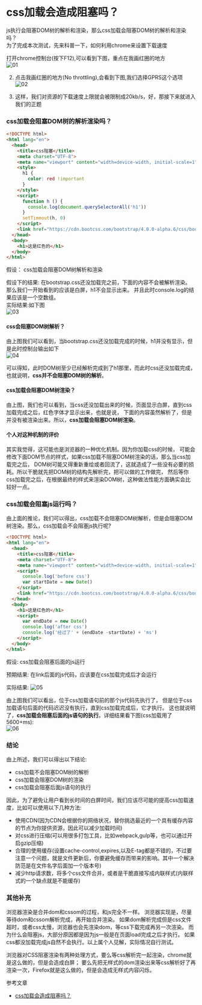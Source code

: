 # css加载会造成阻塞吗？

js执行会阻塞DOM树的解析和渲染，那么css加载会阻塞DOM树的解析和渲染吗？                    
为了完成本次测试，先来科普一下，如何利用chrome来设置下载速度                   


打开chrome控制台(按下F12),可以看到下图，重点在我画红圈的地方                    
![01](https://pic1.zhimg.com/v2-00bec3ea167ad4320a7e60fa0e405978_r.jpg)

2. 点击我画红圈的地方(No throttling),会看到下图,我们选择GPRS这个选项                      
![02](https://pic2.zhimg.com/v2-3b76909c0db211e6def82107ddaaabc9_r.jpg)                 

3. 这样，我们对资源的下载速度上限就会被限制成20kb/s，好，那接下来就进入我们的正题

### css加载会阻塞DOM树的解析渲染吗？
```html
<!DOCTYPE html>
<html lang="en">
  <head>
    <title>css阻塞</title>
    <meta charset="UTF-8">
    <meta name="viewport" content="width=device-width, initial-scale=1">
    <style>
      h1 {
        color: red !important
      }
    </style>
    <script>
      function h () {
        console.log(document.querySelectorAll('h1'))
      }
      setTimeout(h, 0)
    </script>
    <link href="https://cdn.bootcss.com/bootstrap/4.0.0-alpha.6/css/bootstrap.css" rel="stylesheet">
  </head>
  <body>
    <h1>这是红色的</h1>
  </body>
</html>
```
假设： css加载会阻塞DOM树解析和渲染                   

假设下的结果: 在bootstrap.css还没加载完之前，下面的内容不会被解析渲染。那么我们一开始看到的应该是白屏，h1不会显示出来。
并且此时console.log的结果应该是一个空数组。                     
实际结果:如下图                    
![03](https://pic2.zhimg.com/v2-d27c590e677526132cc102b967cb06b9_b.gif)

#### css会阻塞DOM树解析？                           

由上图我们可以看到，当bootstrap.css还没加载完成的时候，h1并没有显示，但是此时控制台输出如下                           
![04](https://pic1.zhimg.com/80/v2-655b4eabed2a09aaa75662cd971cb7fc_hd.jpg)

可以得知，此时DOM树至少已经解析完成到了h1那里，而此时css还没加载完成，也就说明，**css并不会阻塞DOM树的解析**。

#### css加载会阻塞DOM树渲染？                                 
由上图，我们也可以看到，当css还没加载出来的时候，页面显示白屏，直到css加载完成之后，红色字体才显示出来，也就是说，
下面的内容虽然解析了，但是并没有被渲染出来。所以，**css加载会阻塞DOM树渲染**。


#### 个人对这种机制的评价
其实我觉得，这可能也是浏览器的一种优化机制。因为你加载css的时候，
可能会修改下面DOM节点的样式，如果css加载不阻塞DOM树渲染的话，那么当css加载完之后，
DOM树可能又得重新重绘或者回流了，这就造成了一些没有必要的损耗。所以干脆就先把DOM树的结构先解析完，把可以做的工作做完，
然后等你css加载完之后，在根据最终的样式来渲染DOM树，这种做法性能方面确实会比较好一点。

### css加载会阻塞js运行吗？
由上面的推论，我们可以得出，css加载不会阻塞DOM树解析，但是会阻塞DOM树渲染。那么，css加载会不会阻塞js执行呢?
```html
<!DOCTYPE html>
<html lang="en">
  <head>
    <title>css阻塞</title>
    <meta charset="UTF-8">
    <meta name="viewport" content="width=device-width, initial-scale=1">
    <script>
      console.log('before css')
      var startDate = new Date()
    </script>
    <link href="https://cdn.bootcss.com/bootstrap/4.0.0-alpha.6/css/bootstrap.css" rel="stylesheet">
  </head>
  <body>
    <h1>这是红色的</h1>
    <script>
      var endDate = new Date()
      console.log('after css')
      console.log('经过了' + (endDate -startDate) + 'ms')
    </script>
  </body>
</html>
```
假设: css加载会阻塞后面的js运行

预期结果: 在link后面的js代码，应该要在css加载完成后才会运行

实际结果:
![05](https://pic1.zhimg.com/v2-08c57cc17672558749803febff606468_b.gif)

由上图我们可以看出，位于css加载语句前的那个js代码先执行了，
但是位于css加载语句后面的代码迟迟没有执行，直到css加载完成后，它才执行。
这也就说明了，**css加载会阻塞后面的js语句的执行**。详细结果看下图(css加载用了5600+ms):                  
![06](https://pic3.zhimg.com/80/v2-00254fb0bd3edd4f25fcc093681a2006_hd.jpg)


### 结论
由上所述，我们可以得出以下结论:                        
- css加载不会阻塞DOM树的解析
- css加载会阻塞DOM树的渲染
- css加载会阻塞后面js语句的执行

因此，为了避免让用户看到长时间的白屏时间，我们应该尽可能的提高css加载速度，比如可以使用以下几种方法:                                
- 使用CDN(因为CDN会根据你的网络状况，替你挑选最近的一个具有缓存内容的节点为你提供资源，因此可以减少加载时间)
- 对css进行压缩(可以用很多打包工具，比如webpack,gulp等，也可以通过开启gzip压缩)
- 合理的使用缓存(设置cache-control,expires,以及E-tag都是不错的，不过要注意一个问题，就是文件更新后，你要避免缓存而带来的影响。其中一个解决防范是在文件名字后面加一个版本号)
- 减少http请求数，将多个css文件合并，或者是干脆直接写成内联样式(内联样式的一个缺点就是不能缓存)

### 其他补充
浏览器渲染是合并dom和cssom的过程，和js完全不一样。
浏览器实现是，尽量等待dom和cssom解析完成，再开始合并渲染。
如果dom解析完成但是css文件超时，或者css太慢，浏览器也会先渲染dom，等css下载完成再另一次渲染。
而为什么会阻塞js，大部分原因都是因为js一般是在页面load完成之后才执行。
如果css都没加载完成js自然不会执行。以上属个人见解，实际情况自行测试。

浏览器对CSS阻塞渲染有两种处理方式，要么等css解析完一起渲染，chrome就是这么做的，但是会造成白屏；
要么先把无样式的dom渲染出来等css解析好了再渲染一次，Firefox就是这么做的，但是会造成无样式内容闪烁。


参考文章
- [css加载会造成阻塞吗？](https://zhuanlan.zhihu.com/p/43282197?utm_source=qq&utm_medium=social&utm_oi=746007294986174464)
